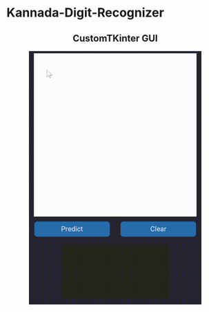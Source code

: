 # Kannada-Digit-Recognizer

<h2 align="center"> CustomTKinter GUI </h2>
<p align="center">
  <img src="https://github.com/ShettySach/Kannada-Digit-Recognizer/blob/main/img/CTK.gif">
</p>
